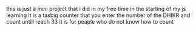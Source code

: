 this is just a mini project that i did in my free time in the starting of my js learning 
it is a tasbig counter that you enter the number of the DHIKR and count untill reach 33 
it is for peaple who do not know how to count 
